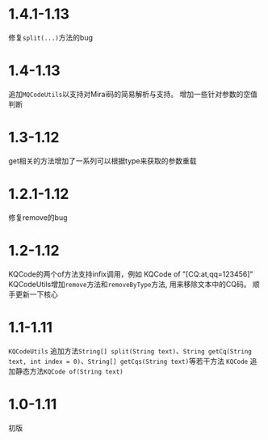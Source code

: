 
# 1.4.1-1.13
修复`split(...)`方法的bug

# 1.4-1.13
追加`MQCodeUtils`以支持对Mirai码的简易解析与支持。
增加一些针对参数的空值判断

# 1.3-1.12
get相关的方法增加了一系列可以根据type来获取的参数重载

# 1.2.1-1.12
修复remove的bug

# 1.2-1.12
KQCode的两个of方法支持infix调用，例如 KQCode of "\[CQ:at,qq=123456]"
KQCodeUtils增加`remove`方法和`removeByType`方法, 用来移除文本中的CQ码。
顺手更新一下核心


# 1.1-1.11
`KQCodeUtils` 追加方法`String[] split(String text)`、`String getCq(String text, int index = 0)`、`String[] getCqs(String text)`等若干方法
`KQCode` 追加静态方法`KQCode of(String text)`
# 1.0-1.11
初版
